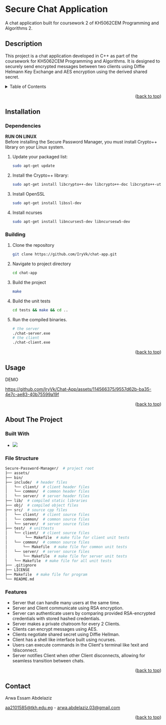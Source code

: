 # Secure Chat Application
A chat application built for coursework 2 of KH5062CEM Programming and Algorithms 2.
<a name="readme-top"></a>

## Description
This project is a chat application developed in C++ as part of the coursework for KH5062CEM Programming and Algorithms. It is designed to securely send encrypted messages between two clients using Diffie Helmann Key Exchange and AES encryption using the derived shared secret.


<!-- TABLE OF CONTENTS -->
<details>
  <summary>Table of Contents</summary>
  <ol>
    <li><a href="#installation">Installation</a></li>
    <ul>
        <li><a href="#dependencies">Dependencies</a></li>
        <li><a href="#building">Building</a></li>
      </ul>
    <li>
      <a href="#usage">Usage</a>
    </li>
    <li>
      <a href="#usage">About The Project</a>
      <ul>
        <li><a href="#built-with">Built With</a></li>
        <li><a href="#file-structure">File Structure</a></li>
        <li><a href="#features">Features</a></li>
      </ul>
    </li>
    <li><a href="#contact">Contact</a></li>
  </ol>
</details>

<p align="right">(<a href="#readme-top">back to top</a>)</p>

## Installation

### Dependencies
**RUN ON LINUX** <br>
Before installing the Secure Password Manager, you must install Crypto++ library on your Linux system.

1. Update your packaged list:
   ```bash
   sudo apt-get update
   ```
2. Install the Crypto++ library:
   ```bash
   sudo apt-get install libcrypto++-dev libcrypto++-doc libcrypto++-utils
   ```
3. Install OpenSSL
   ```bash
   sudo apt-get install libssl-dev
   ```
4. Install ncurses
   ```bash
   sudo apt-get install libncurses5-dev libncursesw5-dev
   ```

### Building 

1. Clone the repository
   ```bash
   git clone https://github.com/IryVk/chat-app.git
   ```
2. Navigate to project directory
   ```bash
   cd chat-app
   ```
3. Build the project
   ```bash
   make
   ```
4. Build the unit tests
   ```bash
   cd tests && make && cd ..
   ```
5. Run the compiled binaries.
   ```bash
   # the server
   ./chat-server.exe
   # the client
   ./chat-client.exe
   ```

<p align="right">(<a href="#readme-top">back to top</a>)</p>

## Usage



DEMO

https://github.com/IryVk/Chat-App/assets/114566375/9557d62b-ba35-4e7c-ae83-40b75599a19f





<p align="right">(<a href="#readme-top">back to top</a>)</p>

## About The Project

### Built With

+ <img src="https://img.shields.io/badge/-C++-blue?logo=cplusplus">

### File Structure

```bash
Secure-Password-Manager/  # project root
├── assets/ 
├── bin/ 
├── include/  # header files
│   └── client/  # client header files
│   └── common/  # common header files
│   └── server/  # server header files
├── lib/  # compiled static libraries
├── obj/  # compiled object files
├── src/  # source cpp files
│   └── client/  # client source files
│   └── common/  # common source files
│   └── server/  # server source files
├── test/  # unittests
│   └── client/  # client source files
│        └── Makefile  # make file for client unit tests
│   └── common/  # common source files
│       └── Makefile  # make file for common unit tests
│   └── server/  # server source files
│       └── Makefile  # make file for server unit tests
│   └── Makefile  # make file for all unit tests
├── .gitignore
├── LICENSE
├── Makefile  # make file for program
└── README.md
```

### Features

+ Server that can handle many users at the same time.
+ Server and Client communicate using RSA encryption.
+ Server can authenticate users by comparing provided RSA-encrypted credentials with stored hashed credentials.
+ Server makes a private chatroom for every 2 Clients.
+ Clients can encrypt messages using AES.
+ Clients negotiate shared secret using Diffie Hellman.
+ Client has a shell like interface built using ncurses.
+ Users can execute commands in the Client's terminal like !exit and !disconnect.
+ Server notifies Client when other Client disconnects, allowing for seamless transition between chats.

<p align="right">(<a href="#readme-top">back to top</a>)</p>

## Contact

Arwa Essam Abdelaziz

aa2101585@tkh.edu.eg - arwa.abdelaziz.03@gmail.com

<p align="right">(<a href="#readme-top">back to top</a>)</p>

